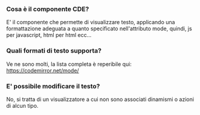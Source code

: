 ### **Cosa è il componente **CDE**?**

 E' il componente che permette di visualizzare testo, applicando una formattazione adeguata a quanto specificato nell'attributo mode, quindi, js per javascript, html per html ecc...

### **Quali formati di testo supporta?**

 Ve ne sono molti, la lista completa è reperibile qui: https://codemirror.net/mode/

### **E' possibile modificare il testo?**

No, si tratta di un visualizzatore a cui non sono associati dinamismi o azioni di alcun tipo.

